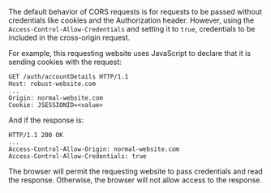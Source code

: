 The default behavior of CORS requests is for requests to be passed without credentials like cookies and the Authorization header. However, using the `Access-Control-Allow-Credentials` and setting it to `true`, credentials to be included in the cross-origin request.

For example, this requesting website uses JavaScript to declare that it is sending cookies with the request:
```http
GET /auth/accountDetails HTTP/1.1
Host: robust-website.com
...
Origin: normal-website.com
Cookie: JSESSIONID=<value>
```
And if the response is:
```http
HTTP/1.1 200 OK
...
Access-Control-Allow-Origin: normal-website.com
Access-Control-Allow-Credentials: true
```
The browser will permit the requesting website to pass credentials and read the response. Otherwise, the browser will not allow access to the response.